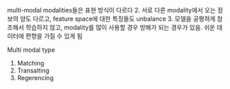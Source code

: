 multi-modal
modalities들은 표현 방식이 다르다
2. 서로 다른 modality에서 오는 정보의 양도 다르고, feature space에 대한 특징들도 unbalance
3. 모델을 공평하게 참조해서 학습하지 않고, modality를 많이 사용할 경우 방해가 되는 경우가 있음. 쉬운 데이터에 편향을 가질 수 있게 됨

Multi modal type
1. Matching
2. Transalting
3. Regerencing
